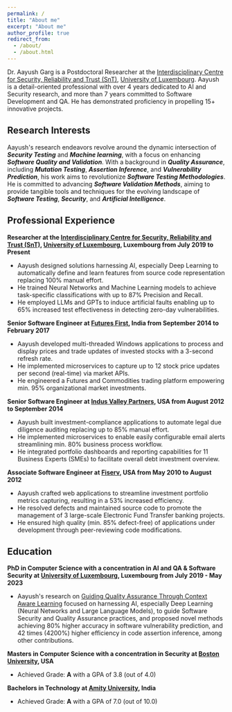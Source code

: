 ```yaml
---
permalink: /
title: "About me"
excerpt: "About me"
author_profile: true
redirect_from: 
  - /about/
  - /about.html
---
```


Dr. Aayush Garg is a Postdoctoral Researcher at the [Interdisciplinary Centre for Security, Reliability and Trust (SnT)](https://www.uni.lu/snt), [University of Luxembourg](https://www.uni.lu). Aayush is a detail-oriented professional with over 4 years dedicated to AI and Security research, and more than 7 years committed to Software Development and QA. He has demonstrated proficiency in propelling 15+ innovative projects.

Research Interests
-
Aayush's research endeavors revolve around the dynamic intersection of **_Security Testing_** and **_Machine learning_**, with a focus on enhancing **_Software Quality and Validation_**. With a background in **_Quality Assurance_**, including **_Mutation Testing_**, **_Assertion Inference_**, and **_Vulnerability Prediction_**, his work aims to revolutionize **_Software Testing Methodologies_**. He is committed to advancing **_Software Validation Methods_**, aiming to provide tangible tools and techniques for the evolving landscape of **_Software Testing_**, **_Security_**, and **_Artificial Intelligence_**.

Professional Experience
-
**Researcher at the [Interdisciplinary Centre for Security, Reliability and Trust (SnT)](https://www.uni.lu/snt), [University of Luxembourg](https://www.uni.lu), Luxembourg from July 2019 to Present**
- Aayush designed solutions harnessing AI, especially Deep Learning to automatically define and learn features from source code representation replacing 100% manual effort.
- He trained Neural Networks and Machine Learning models to achieve task-specific classifications with up to 87% Precision and Recall.
- He employed LLMs and GPTs to induce artificial faults enabling up to 65% increased test effectiveness in detecting zero-day vulnerabilities.

**Senior Software Engineer at [Futures First](https://futuresfirst.com), India from September 2014 to February 2017**
- Aayush developed multi-threaded Windows applications to process and display prices and trade updates of invested stocks with a 3-second refresh rate.
- He implemented microservices to capture up to 12 stock price updates per second (real-time) via market APIs.
- He engineered a Futures and Commodities trading platform empowering min. 95% organizational market investments.

**Senior Software Engineer at [Indus Valley Partners](https://www.ivp.in), USA from August 2012 to September 2014**
- Aayush built investment-compliance applications to automate legal due diligence auditing replacing up to 85% manual effort.
- He implemented microservices to enable easily configurable email alerts streamlining min. 80% business process workflow.
- He integrated portfolio dashboards and reporting capabilities for 11 Business Experts (SMEs) to facilitate overall debt investment overview.

**Associate Software Engineer at [Fiserv](https://www.fiserv.com), USA from May 2010 to August 2012**
- Aayush crafted web applications to streamline investment portfolio metrics capturing, resulting in a 53% increased efficiency.
- He resolved defects and maintained source code to promote the management of 3 large-scale Electronic Fund Transfer banking projects.
- He ensured high quality (min. 85% defect-free) of applications under development through peer-reviewing code modifications.

Education
-
**PhD in Computer Science with a concentration in AI and QA & Software Security at [University of Luxembourg](https://www.uni.lu/), Luxembourg from July 2019 - May 2023**

- Aayush's research on [Guiding Quality Assurance Through Context Aware Learning](https://hdl.handle.net/10993/55042) focused on harnessing AI, especially Deep Learning (Neural Networks and Large Language Models), to guide Software Security and Quality Assurance practices, and proposed novel methods achieving 80% higher accuracy in software vulnerability prediction, and 42 times (4200%) higher efficiency in code assertion inference, among other contributions.

**Masters in Computer Science with a concentration in Security at [Boston University](https://www.bu.edu), USA**

- Achieved Grade: **A** with a GPA of 3.8 (out of 4.0)

**Bachelors in Technology at [Amity University](https://www.amity.edu), India**

- Achieved Grade: **A** with a GPA of 7.0 (out of 10.0)
